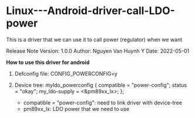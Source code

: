 # Linux---Android-driver-call-LDO-power
This is a driver that we can use it to call power (regulator) when we want


Release Note
Version: 1.0.0
Author: Nguyen Van Huynh Y
Date: 2022-05-01

**How to use this driver for android**

1. Defconfig file: CONFIG_POWERCONFIG=y

2. Device tree:
	myldo_powerconfig {
		compatible = "power-config";
		status = "okay";
		my_ldo-supply = <&pm89xx_lx>;
	};
	
	- compatible = "power-config": need to link driver with device-tree
	- pm89xx_lx: LDO power that we need to use

